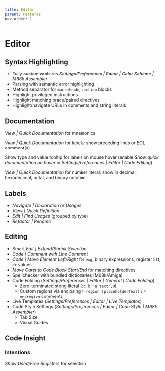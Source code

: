 ```yaml
---
title: Editor
parent: Features
nav_order: 1
---
```


# Editor

## Syntax Highlighting

* Fully customizable via *Settings/Preferences \| Editor \| Color Scheme \| M68k Assembler*
* Parsing with semantic error highlighting
* Method separator for `macro`/`endm`, `section` blocks
* Highlight privileged instructions
* Highlight matching brace/paired directives
* Highlight/navigate URLs in comments and string literals

## Documentation

*View \| Quick Documentation* for mnemonics

*View \| Quick Documentation* for labels: show preceding lines or EOL comment(s)

Show type and value tooltip for labels on mouse hover (enable _Show quick documentation on hover_ in *Settings/Preferences \| Editor \| Code Editing*)

*View \| Quick Documentation* for number literal: show in decimal, hexadecimal, octal, and binary notation

## Labels

* *Navigate \| Declaration or Usages*
* *View \| Quick Definition*
* *Edit \| Find Usages* (grouped by type)
* *Refactor \| Rename*

## Editing

* Smart *Edit \| Extend/Shrink Selection*
* *Code \| Comment with Line Comment*
* *Code \| Move Element Left/Right* for `exg`, binary expressions, register list, `dc` values
* *Move Caret to Code Block Start/End* for matching directives
* Spellchecker with bundled dictionaries (M68k/Amiga)
* Code Folding (*Settings/Preferences \| Editor \| General \| Code Folding*)
  * Zero-terminated string literal (`dc.b "a text",0`)
  * Custom regions via enclosing `* region [placeholderText]` / `* endregion` comments
* Live Templates (*Settings/Preferences \| Editor \| Live Templates*)
* Code Style Settings (*Settings/Preferences \| Editor \| Code Style \| M68k Assembler*)
  * Tab Size
  * Visual Guides

## Code Insight

### Intentions

*Show Used/Free Registers* for selection